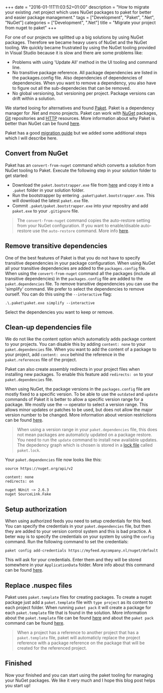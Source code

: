 +++
date = "2016-01-11T11:03:52+01:00"
description = "How to migrate your existing .net project which uses NuGet packages to paket for better and easier package management."
tags = ["Development", "Paket", ".Net", "NuGet"]
categories = ["Development", ".Net"]
title = "Migrate your project from nuget to paket" 
+++

For one of our projects we splitted up a big solutions by using NuGet packages. Therefore we became heavy users of NuGet and the NuGet tooling. We quickly became frustrated by using the NuGet tooling provided in Visual Studio because it is slow and there are some problems like:

* Problems with using 'Update All' method in the UI tooling and command line.
* No transitive package reference. All package dependencies are listed in the packages.config file. Also dependencies of dependencies of dependencies. When you want to remove a dependency, you also have to figure out all the sub-dependecies that can be removed.
* No global versioning, but versioning per project. Package versions can drift within a solution.

We started looing for alternatives and found [Paket](https://fsprojects.github.io/Paket/index.html). Paket is a dependency manager for .Net and mono projects. Paket can work with [NuGet](https://www.nuget.org/) packages, [Git](https://fsprojects.github.io/Paket/git-dependencies.html) repositories and [HTTP](https://fsprojects.github.io/Paket/http-dependencies.html) resources. More information about why Paket is better than NuGet can be found [here](http://fsprojects.github.io/Paket/faq.html).

Paket has a good [migration guide](http://fsprojects.github.io/Paket/convert-from-nuget-tutorial.html) but we added some additional steps which I will describe here.

## Convert from NuGet

Paket has an `convert-from-nuget` command which converts a solution from NuGet tooling to Paket. Execute the following step in your solution folder to get started:

* Download the `paket.bootstrapper.exe` file from [here](https://github.com/fsprojects/Paket/releases/tag/2.42.3) and copy it into a `.paket` folder in your solution folder.
* Run the bootstrapper by entering `.paket\paket.bootstrapper.exe`. This will download the latest `paket.exe` file.
* Commit `.paket/paket.bootstrapper.exe` into your repositry and add `paket.exe` to your `.gitignore` file.

> The `convert-from-nuget` command copies the auto-restore setting from your NuGet configuration. If you want to enable/disable auto-restore use the `auto-restore` command. More info [here](https://fsprojects.github.io/Paket/paket-auto-restore.html).

## Remove transitive dependencies

One of the best features of Paket is that you do not have to specify transitive dependencies in your package configuration. When using NuGet all your transitive dependencies are added to the `packages.config` file. When using the `convert-from-nuget` command all the packages (include all transitive dependencies) in the `packages.config` file are added to the `paket.dependencies` file. To remove transitive dependencies you can use the 'simplify' command. We prefer to select the dependencies to remove ourself. You can do this using the `--interactive` flag:

`.\.paket\paket.exe simplify --interactive`  

Select the dependencies you want to keep or remove.

## Clean-up dependencies file

We do not like the content option which automaticly adds package content to your projects. You can disable this by adding `content: none` to your `paket.dependencies` file. When you want to add the content of a package to your project, add `content: once` behind the reference in the `paket.references` file of the project.

Paket can also create assembly redirects in your project files when installing new packages. To enable this feature add `redirects: on` to your `paket.dependencies` file.

When using NuGet, the package versions in the `packages.config` file are mostly fixed to a specific version. To be able to use the `outdated` and `update` commands of Paket it is better to allow a specific version range for a package.  We mostly use the `~>` operator to select a version range. This allows minor updates or patches to be used, but does not allow the major version number to be changed. More information about version restrictions can be found [here](https://fsprojects.github.io/Paket//dependencies-file.html). 

> When using a version range in your `paket.dependencies` file, this does not mean packages are automaticly updated on a package restore. You need to run the `update` command to install new available updates. The depedency graph which is chosen is stored in a [lock file](https://fsprojects.github.io/Paket//lock-file.html) called `paket.lock`.

Your `paket.dependencies` file now looks like this:

```
source https://nuget.org/api/v2

content: none
redirects: on

nuget NUnit ~> 2.6.3
nuget SourceLink.Fake
```  

## Setup authorization

When using authorized feeds you need to setup credentials for this feed. You can specify the credentials in your `paket.dependencies` file, but then they are added to your version control system and this is bad practice. A beter way is to specify the credentials on your system by using the `config` command. Run the following command to set the credentials:

`paket config add-credentials https://myfeed.mycompany.nl/nuget/default`

This will ask for your credentials. Enter them and they will be stored somewhere in your `ApplicationData` folder. More info about this command can be found [here](https://fsprojects.github.io/Paket//paket-config.html).  

## Replace .nuspec files

Paket uses `paket.template` files for creating packages. To create a nuget package just add a `paket.template` file with `type project` as its content to each project folder. When running `paket pack` it will create a package for each `paket.template` file that is found in the solution. More information about the `paket.template` file can be found [here](https://fsprojects.github.io/Paket//template-files.html) and about the `paket pack` command can be found [here](https://fsprojects.github.io/Paket//paket-pack.html).

> When a project has a reference to another project that has a `paket.template` file, paket will automaticly replace the project reference with a package reference on the package that will be created for the referenced project. 

## Finished

Now your finished and you can start using the paket tooling for managing your NuGet packages. We like it very much and I hope this blog post helps you start up!